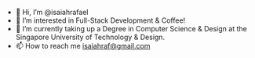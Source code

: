 - 👋 Hi, I’m @isaiahrafael
- 👀 I’m interested in Full-Stack Development & Coffee!
- 🌱 I’m currently taking up a Degree in Computer Science & Design at the Singapore University of Technology & Design.
- 📫 How to reach me isaiahraf@gmail.com

<!---
isaiahrafael/isaiahrafael is a ✨ special ✨ repository because its `README.md` (this file) appears on your GitHub profile.
You can click the Preview link to take a look at your changes.
--->
